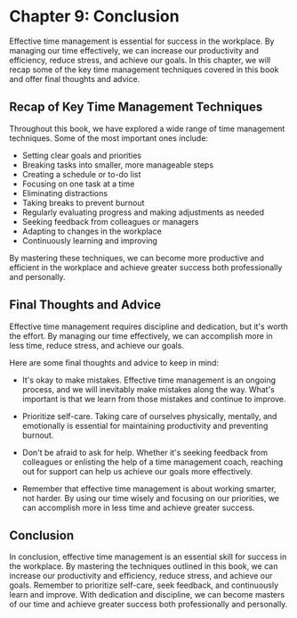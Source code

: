 Chapter 9: Conclusion
=====================

Effective time management is essential for success in the workplace. By managing our time effectively, we can increase our productivity and efficiency, reduce stress, and achieve our goals. In this chapter, we will recap some of the key time management techniques covered in this book and offer final thoughts and advice.

Recap of Key Time Management Techniques
---------------------------------------

Throughout this book, we have explored a wide range of time management techniques. Some of the most important ones include:

* Setting clear goals and priorities
* Breaking tasks into smaller, more manageable steps
* Creating a schedule or to-do list
* Focusing on one task at a time
* Eliminating distractions
* Taking breaks to prevent burnout
* Regularly evaluating progress and making adjustments as needed
* Seeking feedback from colleagues or managers
* Adapting to changes in the workplace
* Continuously learning and improving

By mastering these techniques, we can become more productive and efficient in the workplace and achieve greater success both professionally and personally.

Final Thoughts and Advice
-------------------------

Effective time management requires discipline and dedication, but it's worth the effort. By managing our time effectively, we can accomplish more in less time, reduce stress, and achieve our goals.

Here are some final thoughts and advice to keep in mind:

* It's okay to make mistakes. Effective time management is an ongoing process, and we will inevitably make mistakes along the way. What's important is that we learn from those mistakes and continue to improve.

* Prioritize self-care. Taking care of ourselves physically, mentally, and emotionally is essential for maintaining productivity and preventing burnout.

* Don't be afraid to ask for help. Whether it's seeking feedback from colleagues or enlisting the help of a time management coach, reaching out for support can help us achieve our goals more effectively.

* Remember that effective time management is about working smarter, not harder. By using our time wisely and focusing on our priorities, we can accomplish more in less time and achieve greater success.

Conclusion
----------

In conclusion, effective time management is an essential skill for success in the workplace. By mastering the techniques outlined in this book, we can increase our productivity and efficiency, reduce stress, and achieve our goals. Remember to prioritize self-care, seek feedback, and continuously learn and improve. With dedication and discipline, we can become masters of our time and achieve greater success both professionally and personally.
